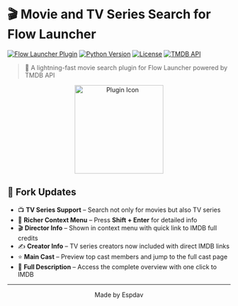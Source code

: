 # 🎬 Movie and TV Series Search for Flow Launcher

[![Flow Launcher Plugin](https://img.shields.io/badge/Flow%20Launcher-Plugin-blue)](https://github.com/Flow-Launcher/Flow.Launcher)
[![Python Version](https://img.shields.io/badge/Python-3.6%2B-blue)](https://www.python.org)
[![License](https://img.shields.io/badge/License-MIT-green.svg)](LICENSE)
[![TMDB API](https://img.shields.io/badge/TMDB-API-yellow)](https://www.themoviedb.org/documentation/api)

> 🚀 A lightning-fast movie search plugin for Flow Launcher powered by TMDB API

<div align="center">
  <img src="image//icon.png" alt="Plugin Icon" width="200"/>
</div>

## 🔄 Fork Updates

- 📺 **TV Series Support** – Search not only for movies but also TV series  
- 📑 **Richer Context Menu** – Press **Shift + Enter** for detailed info  
- 🎬 **Director Info** – Shown in context menu with quick link to IMDB full credits  
- ✍️ **Creator Info** – TV series creators now included with direct IMDB links  
- ⭐ **Main Cast** – Preview top cast members and jump to the full cast page  
- 📝 **Full Description** – Access the complete overview with one click to IMDB


---

<div align="center">
  Made by Espdav
</div> 





